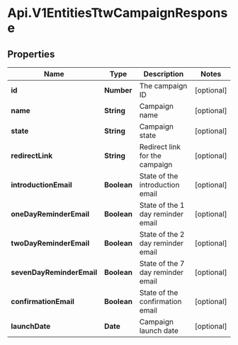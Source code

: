 # Api.V1EntitiesTtwCampaignResponse

## Properties

Name | Type | Description | Notes
------------ | ------------- | ------------- | -------------
**id** | **Number** | The campaign ID | [optional] 
**name** | **String** | Campaign name | [optional] 
**state** | **String** | Campaign state | [optional] 
**redirectLink** | **String** | Redirect link for the campaign | [optional] 
**introductionEmail** | **Boolean** | State of the introduction email | [optional] 
**oneDayReminderEmail** | **Boolean** | State of the 1 day reminder email | [optional] 
**twoDayReminderEmail** | **Boolean** | State of the 2 day reminder email | [optional] 
**sevenDayReminderEmail** | **Boolean** | State of the 7 day reminder email | [optional] 
**confirmationEmail** | **Boolean** | State of the confirmation email | [optional] 
**launchDate** | **Date** | Campaign launch date | [optional] 


